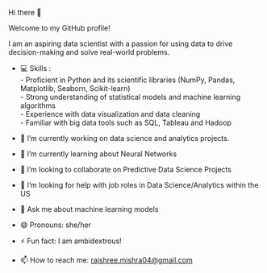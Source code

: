 Hi there 👋  

Welcome to my GitHub profile!  

I am an aspiring data scientist with a passion for using data to drive decision-making and solve real-world problems.
- 💻 Skills :  
       - Proficient in Python and its scientific libraries (NumPy, Pandas, Matplotlib, Seaborn, Scikit-learn)  
       - Strong understanding of statistical models and machine learning algorithms   
       - Experience with data visualization and data cleaning   
       - Familiar with big data tools such as SQL, Tableau and Hadoop  
  
- 🔭 I’m currently working on data science and analytics projects.
- 🌱 I’m currently learning about Neural Networks
- 👯 I’m looking to collaborate on Predictive Data Science Projects
- 🤔 I’m looking for help with job roles in Data Science/Analytics within the US
- 💬 Ask me about machine learning models
- 😄 Pronouns: she/her
- ⚡ Fun fact: I am ambidextrous! 
- 📫 How to reach me: rajshree.mishra04@gmail.com

